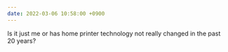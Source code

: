 ```yaml
---
date: 2022-03-06 10:58:00 +0900
---
```


Is it just me or has home printer technology not really changed in the past 20 years?
